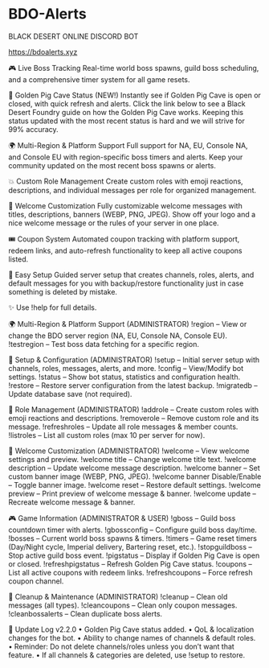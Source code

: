 # BDO-Alerts
BLACK DESERT ONLINE DISCORD BOT

https://bdoalerts.xyz

🎮 Live Boss Tracking
Real-time world boss spawns, guild boss scheduling, and a comprehensive timer system for all game resets.

🐷 Golden Pig Cave Status (NEW!)
Instantly see if Golden Pig Cave is open or closed, with quick refresh and alerts.
Click the link below to see a Black Desert Foundry guide on how the Golden Pig Cave works.
Keeping this status updated with the most recent status is hard and we will strive for 99% accuracy.

🌍 Multi-Region & Platform Support
Full support for NA, EU, Console NA, and Console EU with region-specific boss timers and alerts.
Keep your community updated on the most recent boss spawns or alerts.

💥 Custom Role Management
Create custom roles with emoji reactions, descriptions, and individual messages per role for organized management.

🌟 Welcome Customization
Fully customizable welcome messages with titles, descriptions, banners (WEBP, PNG, JPEG).
Show off your logo and a nice welcome message or the rules of your server in one place.

🎟️ Coupon System
Automated coupon tracking with platform support, redeem links, and auto-refresh functionality to keep all active coupons listed.

🔧 Easy Setup
Guided server setup that creates channels, roles, alerts, and default messages for you with backup/restore functionality
just in case something is deleted by mistake.

✨ Use !help for full details.

🌍 Multi-Region & Platform Support (ADMINISTRATOR)
!region – View or change the BDO server region (NA, EU, Console NA, Console EU).
!testregion – Test boss data fetching for a specific region.

🔧 Setup & Configuration (ADMINISTRATOR)
!setup – Initial server setup with channels, roles, messages, alerts, and more.
!config – View/Modify bot settings.
!status – Show bot status, statistics and configuration health.
!restore – Restore server configuration from the latest backup.
!migratedb – Update database save (not required).

👥 Role Management (ADMINISTRATOR)
!addrole – Create custom roles with emoji reactions and descriptions.
!removerole – Remove custom role and its message.
!refreshroles – Update all role messages & member counts.
!listroles – List all custom roles (max 10 per server for now).

🌟 Welcome Customization (ADMINISTRATOR)
!welcome – View welcome settings and preview.
!welcome title – Change welcome title text.
!welcome description – Update welcome message description.
!welcome banner – Set custom banner image (WEBP, PNG, JPEG).
!welcome banner Disable/Enable – Toggle banner image.
!welcome reset – Restore default settings.
!welcome preview – Print preview of welcome message & banner.
!welcome update – Recreate welcome message & banner.

🎮 Game Information (ADMINISTRATOR & USER)
!gboss – Guild boss countdown timer with alerts.
!gbossconfig – Configure guild boss day/time.
!bosses – Current world boss spawns & timers.
!timers – Game reset timers (Day/Night cycle, Imperial delivery, Bartering reset, etc.).
!stopguildboss – Stop active guild boss event.
!pigstatus – Display if Golden Pig Cave is open or closed.
!refreshpigstatus – Refresh Golden Pig Cave status.
!coupons – List all active coupons with redeem links.
!refreshcoupons – Force refresh coupon channel.

🧹 Cleanup & Maintenance (ADMINISTRATOR)
!cleanup – Clean old messages (all types).
!cleancoupons – Clean only coupon messages.
!cleanbossalerts – Clean duplicate boss alerts.

🌟 Update Log v2.2.0
• Golden Pig Cave status added.
• QoL & localization changes for the bot.
• Ability to change names of channels & default roles.
• Reminder: Do not delete channels/roles unless you don’t want that feature.
• If all channels & categories are deleted, use !setup to restore.
